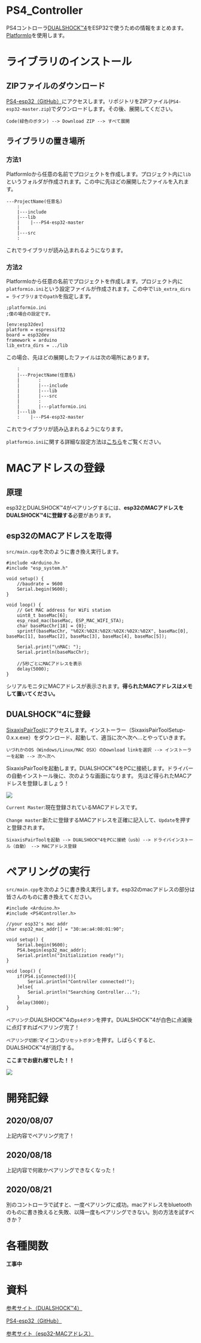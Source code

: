 # PS4_Controller
PS4コントローラ[DUALSHOCK™4](https://pur.store.sony.jp/ps4/lineup/ps4_controller/)をESP32で使うための情報をまとめます。[PlatformIo](https://platformio.org/)を使用します。

# ライブラリのインストール
## ZIPファイルのダウンロード
[PS4-esp32（GitHub）](https://github.com/aed3/PS4-esp32)にアクセスします。リポジトリをZIPファイル(`PS4-esp32-master.zip`)でダウンロードします。その後、展開してください。
```
Code(緑色のボタン) --> Download ZIP --> すべて展開
```
## ライブラリの置き場所
### 方法1
PlatformIoから任意の名前でプロジェクトを作成します。プロジェクト内に`lib`というフォルダが作成されます。この中に先ほどの展開したファイルを入れます。
```
---ProjectName(任意名)
    :
    |---include
    |---lib
    |    |---PS4-esp32-master
    |
    |---src
    :
```
これでライブラリが読み込まれるようになります。
### 方法2
PlatformIoから任意の名前でプロジェクトを作成します。プロジェクト内に`platformio.ini`という設定ファイルが作成されます。この中で`lib_extra_dirs = ライブラリまでのpath`を指定します。
```
;platformio.ini
;僕の場合の設定です。

[env:esp32dev]
platform = espressif32
board = esp32dev
framework = arduino
lib_extra_dirs = ../lib
```
この場合、先ほどの展開したファイルは次の場所にあります。
```
    :
    |---ProjectName(任意名)
    |       :
    |       |---include
    |       |---lib
    |       |---src
    |       :
    |       |---platformio.ini
    |---lib
    :    |---PS4-esp32-master
```
これでライブラリが読み込まれるようになります。

`platformio.ini`に関する詳細な設定方法は[こちら](https://docs.platformio.org/en/latest/projectconf/section_env_library.html)をご覧ください。
# MACアドレスの登録
## 原理
esp32とDUALSHOCK™4がペアリングするには、**esp32のMACアドレスをDUALSHOCK™4に登録する**必要があります。
## esp32のMACアドレスを取得
`src/main.cpp`を次のように書き換え実行します。
```
#include <Arduino.h>
#include "esp_system.h"

void setup() {
    //baudrate = 9600
    Serial.begin(9600);
}

void loop() {
    // Get MAC address for WiFi station
    uint8_t baseMac[6];
    esp_read_mac(baseMac, ESP_MAC_WIFI_STA);
    char baseMacChr[18] = {0};
    sprintf(baseMacChr, "%02X:%02X:%02X:%02X:%02X:%02X", baseMac[0], baseMac[1], baseMac[2], baseMac[3], baseMac[4], baseMac[5]);

    Serial.print("\nMAC: ");
    Serial.println(baseMacChr);

    //5秒ごとにMACアドレスを表示
    delay(5000);
}
```
シリアルモニタにMACアドレスが表示されます。**得られたMACアドレスはメモして置いてください。**
## DUALSHOCK™4に登録
[SixaxisPairTool](https://dancingpixelstudios.com/sixaxis-controller/sixaxispairtool/)にアクセスします。インストーラー（SixaxisPairToolSetup-0.x.x.exe）をダウンロード、起動して、適当に次へ次へ...とやっていきます。
```
いづれかのOS（Windows/Linux/MAC OSX）のDownload linkを選択 --> インストーラーを起動 --> 次へ次へ
```
SixaxisPairToolを起動します。DUALSHOCK™4をPCに接続します。ドライバーの自動インストール後に、次のような画面になります。
先ほど得られたMACアドレスを登録しましょう！

![ ](https://github.com/YukitoGoto/Legmin_Firmware/blob/master/PS4_Controller/picture/macaddr.png)

`Current Master`:現在登録されているMACアドレスです。

`Change master`:新たに登録するMACアドレスを正確に記入して、`Update`を押すと登録されます。
```
SixaxisPairToolを起動 --> DUALSHOCK™4をPCに接続（usb）--> ドライバインストール（自動） --> MACアドレス登録
```
# ペアリングの実行
`src/main.cpp`を次のように書き換え実行します。esp32のmacアドレスの部分は皆さんのものに書き換えてください。
```
#include <Arduino.h>
#include <PS4Controller.h>

//your esp32's mac addr
char esp32_mac_addr[] = "30:ae:a4:08:01:90";

void setup() {
    Serial.begin(9600);
    PS4.begin(esp32_mac_addr);
    Serial.println("Initialization ready!");
}

void loop() {
    if(PS4.isConnected()){
        Serial.println("Controller connected!");
    }else{
        Serial.println("Searching Controller...");
    }
    delay(3000);
}
```
`ペアリング`:DUALSHOCK™4の`ps4ボタン`を押す。DUALSHOCK™4が白色に点滅後に点灯すればペアリング完了！

`ペアリング切断`:マイコンの`リセットボタン`を押す。しばらくすると、DUALSHOCK™4が消灯する。

**ここまでお疲れ様でした！！**

![](https://github.com/YukitoGoto/Legmin_Firmware/blob/master/PS4_Controller/picture/connected_done.png)
# 開発記録
## 2020/08/07
上記内容でペアリング完了！
## 2020/08/18
上記内容で何故かペアリングできなくなった！
## 2020/08/21
別のコントローラで試すと、一度ペアリングに成功。macアドレスをbluetoothのものに書き換えると失敗、以降一度もペアリングできない。別の方法を試すべきか？

# 各種関数
**工事中**
# 資料
[参考サイト（DUALSHOCK™4）](https://techtutorialsx.com/2020/02/15/esp32-connecting-a-ps4-controller/)

[PS4-esp32（GitHub）](https://github.com/aed3/PS4-esp32)

[参考サイト（esp32-MACアドレス）](https://mobile.k05.biz/e/2018/12/esp32-mac-addr.html)